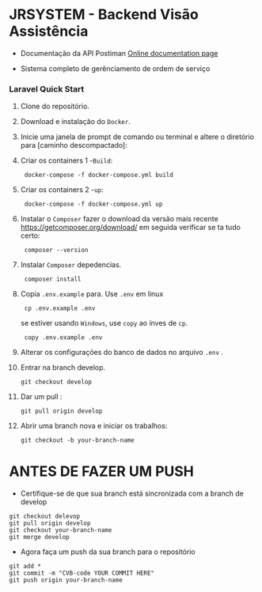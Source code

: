 # JRSYSTEM - Backend Visão Assistência

- Documentação da API Postiman [Online documentation page](//postma.com)


- Sistema completo de gerênciamento de ordem de serviço 



### Laravel Quick Start

1. Clone do repositório.


2. Download e instalação do `Docker`.


3. Inicie uma janela de prompt de comando ou terminal e altere o diretório para [caminho descompactado]:


4. Criar os containers 1 -`Build`:
   
        docker-compose -f docker-compose.yml build

5. Criar os containers 2 -`up`:

        docker-compose -f docker-compose.yml up

6. Instalar o `Composer` fazer o download da versão mais recente https://getcomposer.org/download/ em seguida verificar se ta tudo certo:
   
        composer --version


7. Instalar `Composer` depedencias.
   
        composer install

8. Copia `.env.example` para. Use `.env` em linux

        cp .env.example .env

    se estiver usando  `Windows`, use `copy` ao ínves de `cp`.
   
        copy .env.example .env
   

9. Alterar os configurações do banco de dados no arquivo `.env` .


10. Entrar na branch develop.

        git checkout develop


11. Dar um pull :

        git pull origin develop


12. Abrir uma branch nova e iniciar os trabalhos:
    
        git checkout -b your-branch-name

# ANTES DE FAZER UM PUSH
- Certifique-se de que sua branch está sincronizada com a branch de develop
 ```console
 git checkout delevop
 git pull origin develop
 git checkout your-branch-name
 git merge develop
 ```
- Agora faça um push da sua branch para o repositório
 ```console
 git add *
 git commit -m "CVB-code YOUR COMMIT HERE"
 git push origin your-branch-name
 ```

